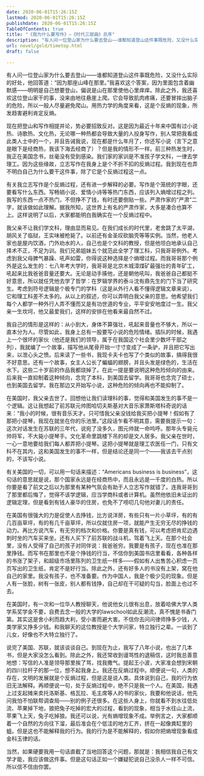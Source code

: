 ```yaml
---
date: 2020-06-01T15:26:15Z
lastmod: 2020-06-01T15:26:15Z
publishdate: 2020-06-01T15:26:15Z
TableOfContents: true
title: "《我为什么要写作》—《时代三部曲》总序"
description: "有人问一位登山家为什么要去登山——谁都知道登山这件事既危险，又没什么实际的好处，他回答道：“因为那座山峰在那里。”我喜欢这个答案，因为里面包含着幽默感——明明是自己想要登山，偏说是山在那里使他心里痒痒。"
url: novel/gold/timetop.html
draft: false

---
```


有人问一位登山家为什么要去登山——谁都知道登山这件事既危险，又没什么实际的好处，他回答道：“因为那座山峰在那里。”我喜欢这个答案，因为里面包含着幽默感——明明是自己想要登山，偏说是山在那里使他心里痒痒。除此之外，我还喜欢这位登山家干的事，没来由地往悬崖上爬。它会导致肌肉疼痛，还要冒摔出脑子的危险，所以一般人尽量避免爬山。用热力学的角度来看，这是个反熵的现象，所发趋害避利肯定反熵。

现在把登山和写作相提并论，势必要招致反对。这是因为最近十年来中国有过小说热、诗歌热、文化热，无论哪一种热都会导致大量的人投身写作，别人常把我看成此类人士中的一个，并且告诫我说，现在都是什么年月了，你还写小说（言下之意是眼下是经商热，我该下海去经商了）？但是我的情形不一样。前三种热发生时，我正在美国念书，丝毫没有受到感染。我们家的家训是不准孩子学文科，一律去学理工。因为这些缘故，立志写作在我身上是个不折不扣的反熵过程。我到现在也弄不明白自己为什么要干这件事，除了它是个反熵过程这一点。

有关我立志写作是个反熵过程，还有进一步解释的必要。写作是个笼统的字眼，还要看写什么东西。写畅销小说、爱情小诗等等热门东西，应该列入熵增过程之列。我写的东西一点不热门，不但挣不了钱，有时还要倒贴一些。严肃作家的“严肃”二字，就该做如此理解。据我所知，这世界上有名的严肃作家，大多是凑合也算不上。这样说明了以后，大家都能明白我确实在一个反熵过程中。

我父亲不让我们学文科，理由显而易见。在我们成长的时代里，老舍跳了太平湖，胡风关了临狱，王实味被枪毙了。以前还有金圣叹砍脑壳等等实例。当然，他老人家也是屋内饮酒，门外劝水的人，自己也是个文科的教授，但是他坦白地承认自己择术不正，不足为训。我们兄弟姐妹五个就范此全学了理工科，只我哥哥例外。考虑到我父母脾气暴躁、吼声如雷，你得说这种选择是个熵增过程。而我哥哥那个例外是这么发生的：七八年考大学时，我哥哥是北京木城漳煤矿最强壮的青年矿工，吼起来比我爸爸音量还要大。无论是动手揍他，还是朝他吼叫，我爸爸自己都挺不好意思，所以就任凭他去学了哲学：在罗辑学界的泰斗沈有鼎先生的门下当了研究生。考虑到符号逻辑是个极专门的学科（这是从外行人看不懂得逻辑文章来说），它和理工科差不太多的。从以上的叙述，你可以弄明白我父亲的意思。他希望我们每个人都学一种外行人弄不懂而又是有功世道的专业，平平安安地度过一生。我父亲一生坎坷，他又最爱我们，这样的安排在他看来最自然不过。

我自己的情形是这样的：从小到大，身体不算强壮，吼起来音量也不够大，所以一直本分为人。尽管如此，我身上总有一股要写小说的危险情绪。插队的时候，我遇上一个很坏的家伙（他还是我们的领导，属于在我国这个社会里少数坏干部之列），我就编了一个故事，描写他从尾骨开始一寸寸变成了一条驴，并且把它写出来，以泄心头之愤。后来读了一些书，我现卡夫卡也写了个类似的故事，搞得我很不好意思。还有一个故事，女主人公长了蝙蝠的翅膀，并且头发是绿色的，生活在水下。这些二十岁前的作品我都烧掉了。在此一提是要说明这种危险倾向的由来。后来我一直抑制着这种倾向，念完了本科，到美国去留学。我哥哥也念完了硕士，也到美国去留学。我在那边又开始写小说，这种危险的倾向再也不能抑制了。

在美国时，我父亲去世了。回想他让我们读理科的事，觉得和美国发生的事不是一个逻辑。这让我想起了前苏联元帅图哈切夫斯基对大音乐家萧斯塔科奇说的话来：“我小的时候，很有音乐天才。只可惜我父亲没钱给我买把小提琴！假如有了那把小提琴，我现在就坐在你的乐池里。”这段话乍看不明其意，需要我提示一句：这次对话发生在苏联的三年代，说宛了没多久，图元帅就一命呜呼。那年头专毙元帅将军，不大毙小提琴手。文化革命里跳楼下吊的却是文人居多。我父亲在世时，一心一意地要给我们每人都弄把小提琴。这把小提琴就是理工农医任一门，只有文科不在其内，这和美国发生的事不一样，但是结论还是同一个——我该去干点别的，不该写小说。

有关美国的一切，可以用一句话来描述：“Americans business is business”，这句话的意思就是说，那个国家永远是在经商热中，而且永远是一千度的白热。所以你要是看了前文之后以为那里有某种气氛会有助于人立志写作就错了。连我哥哥到了那里都后悔了，觉得不该学逻辑，应当学商科或者计算机。虽然他依旧未证出的逻辑定理，但是看到有钱人豪华的住房，也免不了唠叨几句他对妻儿的责任。

在美国有很强大的力是促使人去挣钱，比方说洋房，有些只有一片小草坪，有的有几百亩草坪，有的有几千亩草坪，所以仅就住房一项，就能产生无穷无尽的挣钱的动力。再比方说汽车，有无穷的档次和价格。你要是真有钱，可以考虑把肯尼边遇刺时坐的汽车买来坐。还有人买下了前苏联的战斗机，驾着飞上天。在那个社会里，没有人受得了自己的孩子对同伴说：我爸爸穷。我要是有孩子，现在也准在那里挣钱。而写书在那里也不是个挣钱的行当，不信你到美国书店里看看，各种各样的书涨了架子，和超级市场里陈列的卫生纸一样多——假如有人出售苦心积虑一页页写出的卫生纸，肯定不是好行当。除此之外，还有好多人的书没有上架，窝在他自己的家里。我没有孩子，也不准备要。作为中国人，我是个极少见的现象。但是人有一张脸，树有一张皮，别人都有钱挣，自己却在干可疑的勾当，脸面上也过不去。

在美国时，有一次和一位华人教授聊天，他说他女儿很有出息，放着哈佛大学人类学系奖学金不要，自费去念一般的大学的lawschool如此反潮流，真不愧是书香门第。其实这是舍小利而趋大利，受小害而避大害。不信你去问问律师挣多少钱，人类学家又挣多少钱。和我聊天的这位教授是个大学问家，特立独行之辈。一谈到了儿女，好像也不大特立独行了。

说完了美国、苏联，就该谈谈自己。到现在为止，我写了八年小说，也出了几本书，但是大家没怎么看到。除此之外，我还常收到谩骂性的退稿信，这时我总善意地想：写信的人准是领导那里挨了骂，找我撒气。提起王小波，大家准会想到宋朝的四川拉杆子的那一位，想不起我身上。我还在反熵过程中。顺便说一句，人类的存在，文明的发展就是个反熵过程，但是这是说人类。具体说到自己，我的行为依旧无法解释。再顺便说一句，处于反熵过程中，绝不只是我一个人。在美国，我遇上过支起摊来卖托洛斯基、格瓦拉、毛主席等人的书的家伙，我要和他说话，他先问我怕不怕联帮调查局——别的例子还很多。在这些人身上，你就看不到水往低处流、苹果掉下地，狼把兔子吃掉的宏大的过程，看到的现象，相当于水往山上流，苹果飞上天，兔子吃掉狼。我还可以说，光有熵增现象不成。举例言之，大家都顺着一个自然的方向往下溜，最后准会在个低洼的地方汇齐，挤在一起像粪缸里的蛆。但是这也不能解释我的行为。我的行为是不能解释的，假如你把熵增现象看成金科玉律的话。

当然，如果硬要我用一句话直截了当地回答这个问题，那就是：我相信我自己有文学才能，我应该做这件事。但是这句话正如一个嫌疑犯说自己没杀人一样不可信。所以信不信由你罢。